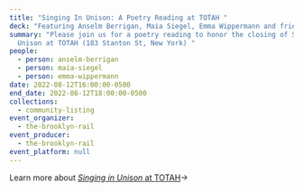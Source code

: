```yaml
---
title: "Singing In Unison: A Poetry Reading at TOTAH "
deck: "Featuring Anselm Berrigan, Maia Siegel, Emma Wippermann and friends "
summary: "Please join us for a poetry reading to honor the closing of Singing in
  Unison at TOTAH (183 Stanton St, New York) "
people:
  - person: anselm-berrigan
  - person: maia-siegel
  - person: emma-wippermann
date: 2022-08-12T16:00:00-0500
end_date: 2022-08-12T18:00:00-0500
collections:
  - community-listing
event_organizer:
  - the-brooklyn-rail
event_producer:
  - the-brooklyn-rail
event_platform: null
---
```

Learn more about [*Singing in Unison* at TOTAH](https://www.davidtotah.com/exhibitions)→
